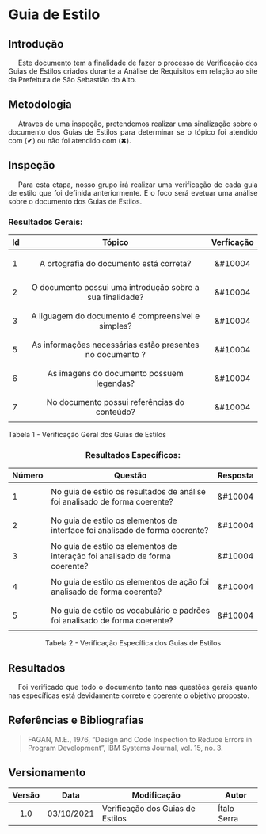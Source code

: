 # Guia de Estilo

## <a>Introdução</a>

<p style="text-indent: 20px; text-align: justify">
Este documento tem a finalidade de fazer o processo de Verificação dos Guias de Estilos criados durante a Análise de Requisitos em relação ao site da Prefeitura de São Sebastião do Alto.
</p>


## <a>Metodologia</a>

<p style="text-indent: 20px; text-align: justify">
Atraves de uma inspeção, pretendemos realizar uma sinalização sobre o documento dos Guias de Estilos para determinar se o tópico foi atendido com (&#10004) ou não foi atendido com (&#10006).
</p>


## <a>Inspeção</a>

<p style="text-indent: 20px; text-align: justify"> 
Para esta etapa, nosso grupo irá realizar uma verificação de cada guia de estilo que foi definida anteriormente. E o foco será evetuar uma análise sobre o documento dos Guias de Estilos. 
</p>

</center>

### Resultados Gerais:
|Id|Tópico|Verficação|
|:-|:-:|:-:|
|1|A ortografia do documento está correta?|<p>&#10004</p>|
|2|O documento possui uma introdução sobre a sua finalidade?|<p>&#10004</p>|
|3|A liguagem do documento é compreensível e simples?|<p>&#10004</p>|
|5|As informações necessárias estão presentes no documento ?|<p>&#10004</p>|
|6|As imagens do documento possuem legendas?|<p>&#10004</p>|
|7|No documento possui referências do conteúdo?|<p>&#10004</p>|

<figcaption>Tabela 1 - Verificação Geral dos Guias de Estilos</figcaption>

</center>

<center>

### Resultados Específicos:
|Número|Questão|Resposta|
|--|--|--|
|1|No guia de estilo os resultados de análise foi analisado de forma coerente?|<p>&#10004</p>|
|2|No guia de estilo os elementos de interface foi analisado de forma coerente?|<p>&#10004</p>|
|3|No guia de estilo os elementos de interação foi analisado de forma coerente?|<p>&#10004</p>|
|4|No guia de estilo os elementos de ação foi analisado de forma coerente?|<p>&#10004</p>|
|5|No guia de estilo os vocabulário e padrões foi analisado de forma coerente?|<p>&#10004</p>|

<figcaption>Tabela 2 - Verificação Específica dos Guias de Estilos</figcaption>

</center>

## <a>Resultados</a>
<p style="text-indent: 20px; text-align: justify">
Foi verificado que todo o documento tanto nas questões gerais quanto nas específicas está devidamente correto e coerente o objetivo proposto.
</p>

## <a>Referências e Bibliografias</a>

> FAGAN, M.E., 1976, “Design and Code Inspection to Reduce Errors in Program Development”, IBM Systems Journal, vol. 15, no. 3.

## <a>Versionamento</a>

| Versão | Data       | Modificação              | Autor   |
| :------: | ---------- | ------------------------ | ------- |
| 1.0    | 03/10/2021 | Verificação dos Guias de Estilos | Ítalo Serra |